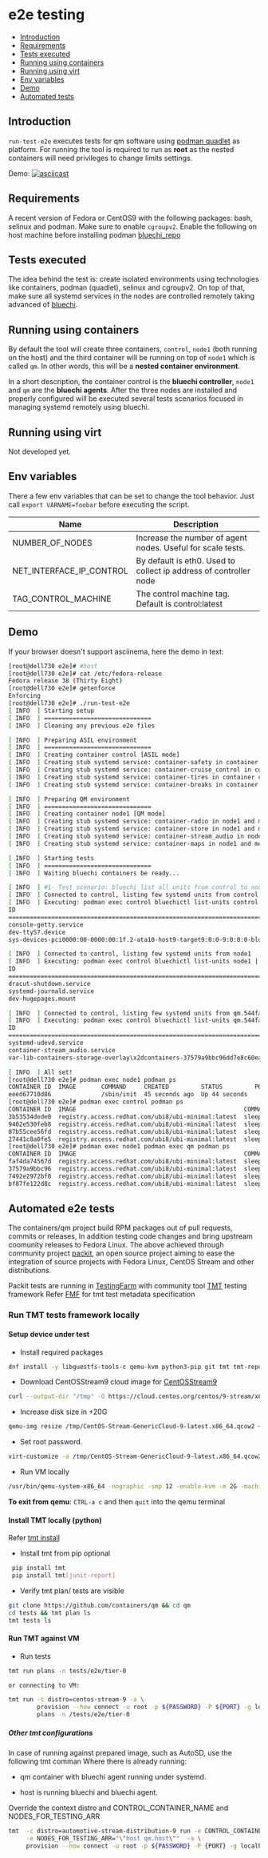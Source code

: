 # e2e testing

- [Introduction](#introduction)
- [Requirements](#requirements)
- [Tests executed](#tests-executed)
- [Running using containers](#running-using-containers)
- [Running using virt](#running-using-virt)
- [Env variables](#env-variables)
- [Demo](#demo)
- [Automated tests](#automated-e2e-tests)

## Introduction

`run-test-e2e` executes tests for qm software using [podman quadlet](https://www.redhat.com/sysadmin/quadlet-podman) as platform.
For running the tool is required to run as **root** as the nested containers will need privileges to change limits settings.

Demo:
[![asciicast](https://asciinema.org/a/cwnb6RjckO7vXLUvHpbMA9fAU.svg)](https://asciinema.org/a/cwnb6RjckO7vXLUvHpbMA9fAU)

## Requirements

A recent version of Fedora or CentOS9 with the following packages: bash, selinux and podman.
Make sure to enable `cgroupv2`.
Enable the following on host machine before installing podman
[bluechi_repo](https://github.com/containers/qm/blob/main/tests/e2e/ContainerFile.control#L44-L45)

## Tests executed

The idea behind the test is: create isolated environments using technologies like containers, podman (quadlet), selinux and cgroupv2. On top of that, make sure all systemd services in the nodes are controlled remotely taking advanced of [bluechi](https://github.com/containers/bluechi/).

## Running using containers

By default the tool will create three containers, `control`, `node1` (both running on the host) and the third container will be running on top of `node1` which is called `qm`. In other words, this will be a **nested container environment**.

In a short description, the container control is the **bluechi controller**, `node1` and `qm` are the **bluechi agents**. After the three nodes are installed and properly configured will be executed several tests scenarios focused in managing systemd remotely using bluechi.

## Running using virt

Not developed yet.

## Env variables

There a few env variables that can be set to change the tool behavior.
Just call `export VARNAME=foobar` before executing the script.

| Name                     | Description                                                       |
| ------------------------ | ----------------------------------------------------------------- |
| NUMBER_OF_NODES          | Increase the number of agent nodes. Useful for scale tests.       |
| NET_INTERFACE_IP_CONTROL | By default is eth0. Used to collect ip address of controller node |
| TAG_CONTROL_MACHINE      | The control machine tag. Default is control:latest                |

## Demo

If your browser doesn't support asciinema, here the demo in text:

``` bash
[root@dell730 e2e]# #host
[root@dell730 e2e]# cat /etc/fedora-release
Fedora release 38 (Thirty Eight)
[root@dell730 e2e]# getenforce
Enforcing
[root@dell730 e2e]# ./run-test-e2e
[ INFO  ] Starting setup
[ INFO  ] ==============================
[ INFO  ] Cleaning any previous e2e files

[ INFO  ] Preparing ASIL environment
[ INFO  ] ==============================
[ INFO  ] Creating container control [ASIL mode]
[ INFO  ] Creating stub systemd service: container-safety in container control
[ INFO  ] Creating stub systemd service: container-cruise_control in container control
[ INFO  ] Creating stub systemd service: container-tires in container control
[ INFO  ] Creating stub systemd service: container-breaks in container control

[ INFO  ] Preparing QM environment
[ INFO  ] ==============================
[ INFO  ] Creating container node1 [QM mode]
[ INFO  ] Creating stub systemd service: container-radio in node1 and moving it to container qm inside node1
[ INFO  ] Creating stub systemd service: container-store in node1 and moving it to container qm inside node1
[ INFO  ] Creating stub systemd service: container-stream_audio in node1 and moving it to container qm inside node1
[ INFO  ] Creating stub systemd service: container-maps in node1 and moving it to container qm inside node1

[ INFO  ] Starting tests
[ INFO  ] ==============================
[ INFO  ] Waiting bluechi containers be ready...

[ INFO  ] #1- Test scenario: bluechi list all units from control to node (vise-versa)
[ INFO  ] Connected to control, listing few systemd units from control
[ INFO  ] Executing: podman exec control bluechictl list-units control | head -5
ID                                                                              |   ACTIVE|      SUB
====================================================================================================
console-getty.service                                                           | inactive|     dead
dev-ttyS7.device                                                                |   active|  plugged
sys-devices-pci0000:00-0000:00:1f.2-ata10-host9-target9:0:0-9:0:0:0-block-sda-sd|   active|  plugged

[ INFO  ] Connected to control, listing few systemd units from node1
[ INFO  ] Executing: podman exec control bluechictl list-units node1 | head -5
ID                                                                              |   ACTIVE|      SUB
====================================================================================================
dracut-shutdown.service                                                         |   active|   exited
systemd-journald.service                                                        |   active|  running
dev-hugepages.mount                                                             |   active|  mounted

[ INFO  ] Connected to control, listing few systemd units from qm.544fac352098
[ INFO  ] Executing: podman exec control bluechictl list-units qm.544fac352098 | head -5
ID                                                                              |   ACTIVE|      SUB
====================================================================================================
systemd-udevd.service                                                           | inactive|     dead
container-stream_audio.service                                                  |   active|  running
var-lib-containers-storage-overlay\x2dcontainers-37579a9bbc96dd7e8c60eae095876a9|   active|  mounted

[ INFO  ] All set!
[root@dell730 e2e]# podman exec node1 podman ps
CONTAINER ID  IMAGE       COMMAND     CREATED         STATUS         PORTS       NAMES
eeed67710d86              /sbin/init  45 seconds ago  Up 44 seconds              qm
[root@dell730 e2e]# podman exec control podman ps
CONTAINER ID  IMAGE                                               COMMAND         CREATED             STATUS             PORTS       NAMES
3b53534dede0  registry.access.redhat.com/ubi8/ubi-minimal:latest  sleep infinity  About a minute ago  Up About a minute              safety
9402e530feb8  registry.access.redhat.com/ubi8/ubi-minimal:latest  sleep infinity  About a minute ago  Up About a minute              cruise_control
07b55cee56fd  registry.access.redhat.com/ubi8/ubi-minimal:latest  sleep infinity  About a minute ago  Up About a minute              tires
27441c8a0fe5  registry.access.redhat.com/ubi8/ubi-minimal:latest  sleep infinity  About a minute ago  Up About a minute              breaks
[root@dell730 e2e]# podman exec node1 podman exec qm podman ps
CONTAINER ID  IMAGE                                               COMMAND         CREATED         STATUS         PORTS       NAMES
faf4da74567d  registry.access.redhat.com/ubi8/ubi-minimal:latest  sleep infinity  43 seconds ago  Up 44 seconds              radio
37579a9bbc96  registry.access.redhat.com/ubi8/ubi-minimal:latest  sleep infinity  41 seconds ago  Up 42 seconds              store
7492e2972bf8  registry.access.redhat.com/ubi8/ubi-minimal:latest  sleep infinity  40 seconds ago  Up 40 seconds              stream_audio
bf87fe122d8c  registry.access.redhat.com/ubi8/ubi-minimal:latest  sleep infinity  38 seconds ago  Up 38 seconds              maps
```

## Automated e2e tests

The containers/qm project build RPM packages out of pull requests, commits or releases,
In addition testing code changes and bring upstream coomunity releases to Fedora Linux.
The above achieved through community project [packit](https://packit.dev), an open source project aiming
to ease the integration of source projects with Fedora Linux, CentOS Stream and other distributions.

Packit tests are running in [TestingFarm](https://packit.dev/docs/testing-farm/) with
community tool [TMT](https://tmt.readthedocs.io/en/stable/) testing framework
Refer [FMF](https://fmf.readthedocs.io/en/stable) for tmt test metadata specification

### Run TMT tests framework locally

#### Setup device under test

- Install required packages

``` bash
dnf install -y libguestfs-tools-c qemu-kvm python3-pip git tmt tmt-report-junit
```

- Download CentOSStream9 cloud image for [CentOSStream9](https://cloud.centos.org/centos/9-stream/x86_64/images/CentOS-Stream-GenericCloud-9-latest.x86_64.qcow2)

``` bash
curl --output-dir "/tmp" -O https://cloud.centos.org/centos/9-stream/x86_64/images/CentOS-Stream-GenericCloud-9-latest.x86_64.qcow2
```

- Increase disk size in +20G

``` bash
qemu-img resize /tmp/CentOS-Stream-GenericCloud-9-latest.x86_64.qcow2 +20G
```

- Set root password.

``` bash
virt-customize -a /tmp/CentOS-Stream-GenericCloud-9-latest.x86_64.qcow2 --root-password password:${PASSWORD}
```

- Run VM locally

``` bash
/usr/bin/qemu-system-x86_64 -nographic -smp 12 -enable-kvm -m 2G -machine q35 -cpu host -device virtio-net-pci,netdev=n0,mac=FE:30:26:a6:91:2d -netdev user,id=n0,net=10.0.2.0/24,hostfwd=tcp::2222-:22 -drive file=/tmp/CentOS-Stream-GenericCloud-9-latest.x86_64.qcow2,index=0,media=disk,format=qcow2,if=virtio,snapshot=off
```

**To exit from qemu**: `CTRL-a c` and then `quit` into the qemu terminal

#### Install TMT locally (python)

Refer [tmt install](https://tmt.readthedocs.io/en/stable/overview.html#install)

- Install tmt from pip optional

``` bash
 pip install tmt
 pip install tmt[junit-report]
```

- Verify tmt plan/ tests are visible

``` bash
git clone https://github.com/containers/qm && cd qm
cd tests && tmt plan ls
tmt tests ls

```

#### Run TMT against VM

- Run tests

``` bash
tmt run plans -n tests/e2e/tier-0

or connecting to VM:

tmt run -c distro=centos-stream-9 -a \
        provision --how connect -u root -p ${PASSWORD} -P ${PORT} -g localhost \
        plans -n /tests/e2e/tier-0
```

##### Other tmt configurations

In case of running against prepared image, such as AutoSD, use the following tmt comman
Where there is already running:

- qm container with bluechi agent running under systemd.

- host is running bluechi and bluechi agent.

Override the context distro and CONTROL_CONTAINER_NAME and NODES_FOR_TESTING_ARR

``` bash
tmt  -c distro=automotive-stream-distribution-9 run -e CONTROL_CONTAINER_NAME="host" \
     -e NODES_FOR_TESTING_ARR="\"host qm.host\""  -a \
     provision --how connect -u root -p ${PASSWORD} -P {PORT} -g localhost plans -n /tests/e2e/tier-0
```
